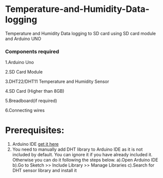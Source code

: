 # Temperature-and-Humidity-Data-logging
Temperature and Humidity Data logging to SD card using SD card module and Arduino UNO

### Components required
  1.Arduino Uno
  
  2.SD Card Module
  
  3.DHT22/DHT11 Temperature and Humidity Sensor
  
  4.SD Card (Higher than 8GB)
  
  5.Breadboard(if required)
  
  6.Connecting wires
  
# Prerequisites:
 1. Arduino IDE [get it here](https://arduino.en.softonic.com/)
 2. You need to manually add DHT library to Arduino IDE as it is not included by default. You can ignore it if you have already included it. Otherwise you can do it following the     steps below.
      a).Open Arduino IDE
      b).Go to Sketch >> Include Library >> Manage Libraries
      c).Search for DHT sensor library and install it
